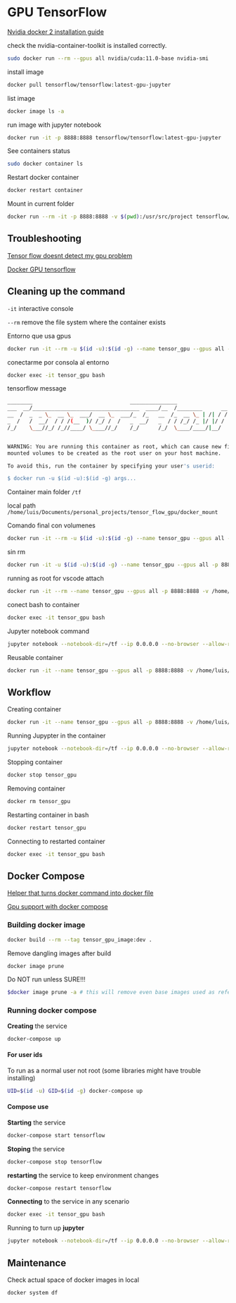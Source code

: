 # GPU TensorFlow

[Nvidia docker 2 installation guide](https://docs.nvidia.com/datacenter/cloud-native/container-toolkit/install-guide.html#docker)

check the nvidia-container-toolkit is installed correctly.

```sh
sudo docker run --rm --gpus all nvidia/cuda:11.0-base nvidia-smi
```

install image

```sh
docker pull tensorflow/tensorflow:latest-gpu-jupyter
```

list image

```sh
docker image ls -a
```

run image with jupyter notebook

```sh
docker run -it -p 8888:8888 tensorflow/tensorflow:latest-gpu-jupyter
```

See containers status

```sh
sudo docker container ls
```

Restart docker container

```sh
docker restart container
```

Mount in current folder

```sh
docker run --rm -it -p 8888:8888 -v $(pwd):/usr/src/project tensorflow/tensorflow:latest-gpu-jupyter
```

## Troubleshooting

[Tensor flow doesnt detect my gpu problem](https://stackoverflow.com/questions/63122486/the-tensorflow-docker-gpu-image-doesnt-detect-my-gpu)

[Docker GPU tensorflow](https://www.tensorflow.org/install/docker)

## Cleaning up the command

`-it` interactive console

`--rm` remove the file system where the container exists

Entorno que usa gpus

```sh
docker run -it --rm -u $(id -u):$(id -g) --name tensor_gpu --gpus all -p 8888:8888 tensorflow/tensorflow:latest-gpu-jupyter jupyter notebook --notebook-dir=/tf --ip 0.0.0.0 --no-browser --allow-root --NotebookApp.allow_origin='https://colab.research.google.com'
```

conectarme por consola al entorno

```sh
docker exec -it tensor_gpu bash
```

tensorflow message

```sh
________                               _______________                
___  __/__________________________________  ____/__  /________      __
__  /  _  _ \_  __ \_  ___/  __ \_  ___/_  /_   __  /_  __ \_ | /| / /
_  /   /  __/  / / /(__  )/ /_/ /  /   _  __/   _  / / /_/ /_ |/ |/ / 
/_/    \___//_/ /_//____/ \____//_/    /_/      /_/  \____/____/|__/


WARNING: You are running this container as root, which can cause new files in
mounted volumes to be created as the root user on your host machine.

To avoid this, run the container by specifying your user's userid:

$ docker run -u $(id -u):$(id -g) args...
```

Container main folder `/tf`

local path `/home/luis/Documents/personal_projects/tensor_flow_gpu/docker_mount`

Comando final con volumenes

```sh
docker run -it --rm -u $(id -u):$(id -g) --name tensor_gpu --gpus all -p 8888:8888 -v /home/luis/Documents/personal_projects/tensor_flow_gpu/docker_mount:/tf/notebooks tensorflow/tensorflow:latest-gpu-jupyter jupyter notebook --notebook-dir=/tf --ip 0.0.0.0 --no-browser --allow-root --NotebookApp.allow_origin='https://colab.research.google.com'
```

sin rm

```sh
docker run -it -u $(id -u):$(id -g) --name tensor_gpu --gpus all -p 8888:8888 -v /home/luis/Documents/personal_projects/tensor_flow_gpu/docker_mount:/tf/notebooks tensorflow/tensorflow:latest-gpu-jupyter jupyter notebook --notebook-dir=/tf --ip 0.0.0.0 --no-browser --allow-root --NotebookApp.allow_origin='https://colab.research.google.com'
```

running as root for vscode attach

```sh
docker run -it --rm --name tensor_gpu --gpus all -p 8888:8888 -v /home/luis/Documents/personal_projects/tensor_flow_gpu/docker_mount:/tf/notebooks tensorflow/tensorflow:latest-gpu-jupyter jupyter notebook --notebook-dir=/tf --ip 0.0.0.0 --no-browser --allow-root --NotebookApp.allow_origin='https://colab.research.google.com'
```

conect bash to container

```sh
docker exec -it tensor_gpu bash
```

Jupyter notebook command

```sh
jupyter notebook --notebook-dir=/tf --ip 0.0.0.0 --no-browser --allow-root --NotebookApp.allow_origin='https://colab.research.google.com'
```

Reusable container

```sh
docker run -it --name tensor_gpu --gpus all -p 8888:8888 -v /home/luis/Documents/personal_projects/tensor_flow_gpu/docker_mount:/tf/notebooks tensorflow/tensorflow:latest-gpu-jupyter bash
```

## Workflow

Creating container

```sh
docker run -it --name tensor_gpu --gpus all -p 8888:8888 -v /home/luis/Documents/personal_projects/tensor_flow_gpu/docker_mount:/tf/notebooks tensorflow/tensorflow:latest-gpu-jupyter bash
```

Running Jupypter in the container

```sh
jupyter notebook --notebook-dir=/tf --ip 0.0.0.0 --no-browser --allow-root --NotebookApp.allow_origin='https://colab.research.google.com'
```

Stopping container

```sh
docker stop tensor_gpu
```

Removing container

```sh
docker rm tensor_gpu
```

Restarting container in bash

```sh
docker restart tensor_gpu
```

Connecting to restarted container

```sh
docker exec -it tensor_gpu bash
```

## Docker Compose

[Helper that turns docker command into docker file](https://www.composerize.com/)

[Gpu support with docker compose](https://docs.docker.com/compose/gpu-support/)

### Building docker image

```sh
docker build --rm --tag tensor_gpu_image:dev .
```

Remove dangling images after build

```sh
docker image prune
```

Do NOT run unless SURE!!!

```sh
$docker image prune -a # this will remove even base images used as reference to local images
```

### Running docker compose

**Creating** the service

```sh
docker-compose up
```

#### For user ids

To run as a normal user not root (some libraries might have trouble installing)

```sh
UID=$(id -u) GID=$(id -g) docker-compose up
```

#### Compose use

**Starting** the service

```sh
docker-compose start tensorflow
```

**Stoping** the service

```sh
docker-compose stop tensorflow
```

**restarting** the service to keep environment changes

```sh
docker-compose restart tensorflow
```

**Connecting** to the service in any scenario

```sh
docker exec -it tensor_gpu bash
```

Running to turn up **jupyter**

```sh
jupyter notebook --notebook-dir=/tf --ip 0.0.0.0 --no-browser --allow-root --NotebookApp.allow_origin='https://colab.research.google.com'
```

## Maintenance

Check actual space of docker images in local

```sh
docker system df
```
